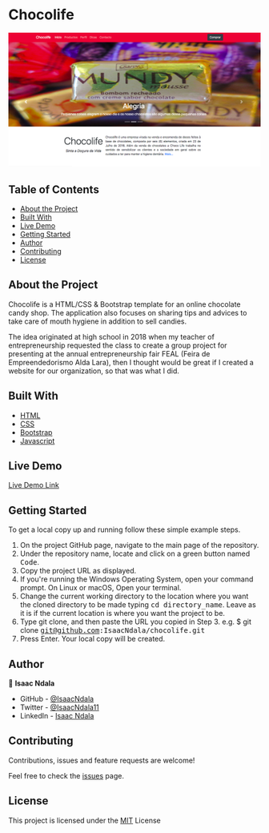 # Chocolife
![](/img/Project%20Image.png)

## Table of Contents
* [About the Project](https://github.com/IsaacNdala/chocolife#about-the-project)
* [Built With](https://github.com/IsaacNdala/chocolife#built-with)
* [Live Demo](https://github.com/IsaacNdala/chocolife#live-demo)
* [Getting Started](https://github.com/IsaacNdala/chocolife#getting-started)
* [Author](https://github.com/IsaacNdala/chocolife#author)
* [Contributing](https://github.com/IsaacNdala/chocolife#contributing)
* [License](https://github.com/IsaacNdala/chocolife#license)

## About the Project
Chocolife is a HTML/CSS & Bootstrap template for an online chocolate candy shop. The application also focuses on sharing tips and advices to take care of mouth hygiene in addition to sell candies.

The idea originated at high school in 2018 when my teacher of entrepreneurship requested the class to create a group project for presenting at the annual entrepreneurship fair FEAL (Feira de Empreendedorismo Alda Lara), then I thought would be great if I created a website for our organization, so that was what I did.

## Built With
* [HTML](https://en.wikipedia.org/wiki/HTML)
* [CSS](https://en.wikipedia.org/wiki/CSS)
* [Bootstrap](https://getbootstrap.com/)
* [Javascript](https://en.wikipedia.org/wiki/JavaScript)

## Live Demo
[Live Demo Link](https://chocolifenet.netlify.app/index.html)

## Getting Started
To get a local copy up and running follow these simple example steps.

1. On the project GitHub page, navigate to the main page of the repository.
2. Under the repository name, locate and click on a green button named <kbd>Code</kbd>.
3. Copy the project URL as displayed.
4. If you're running the Windows Operating System, open your command prompt. On Linux or macOS, Open your terminal.
5. Change the current working directory to the location where you want the cloned directory to be made typing <kbd>cd directory_name</kbd>. Leave as it is if the current location is where you want the project to be.
6. Type git clone, and then paste the URL you copied in Step 3.
e.g. $ git clone <kbd>git@github.com:IsaacNdala/chocolife.git</kbd>
7. Press Enter. Your local copy will be created.

## Author
👤 <b>Isaac Ndala</b>

* GitHub - [@IsaacNdala](https://github.com/IsaacNdala)
* Twitter - [@IsaacNdala11](https://twitter.com/IsaacNdala11)
* LinkedIn - [Isaac Ndala](https://www.linkedin.com/in/isaac-ndala)

## Contributing
Contributions, issues and feature requests are welcome!

Feel free to check the [issues](https://github.com/IsaacNdala/chocolife/issues) page.

## License
This project is licensed under the [MIT](https://choosealicense.com/licenses/mit/) License


